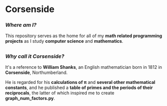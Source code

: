 # Corsenside
### **_Where am I?_**

This repository serves as the home for all of my **math related programming projects** as I study **computer science** and **mathematics**.

##

### **_Why call it Corsenside?_**

It's a reference to **William Shanks**, an English mathematician born in 1812 in **Corsenside**, Northumberland.

He is regarded for his **calculations of π** and **several other mathematical constants**, and he published a **table of primes and the periods of their reciprocals**, the latter of which inspired me to create **graph_num_factors.py**.
